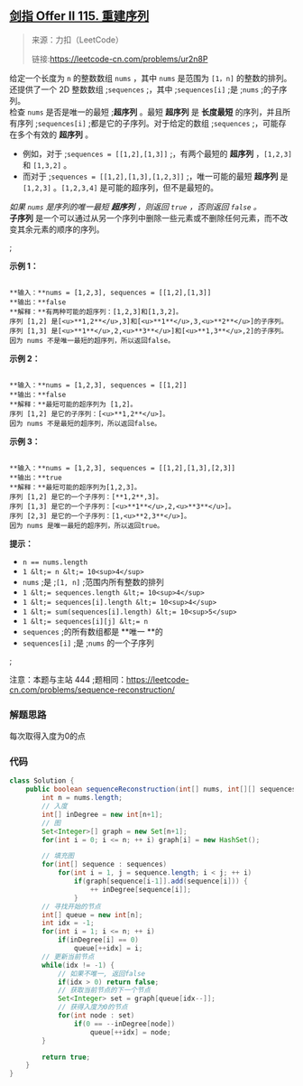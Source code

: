 ## [剑指 Offer II 115. 重建序列](https://leetcode-cn.com/problems/ur2n8P)

>来源：力扣（LeetCode）
>
>链接:https://leetcode-cn.com/problems/ur2n8P

给定一个长度为 `n` 的整数数组 `nums` ，其中 `nums` 是范围为 `[1，n]` 的整数的排列。还提供了一个 2D 整数数组 ;`sequences` ;，其中 ;`sequences[i]` ;是 ;`nums` ;的子序列。<br />
检查 `nums` 是否是唯一的最短 ;**超序列** 。最短 **超序列** 是 **长度最短** 的序列，并且所有序列 ;`sequences[i]` ;都是它的子序列。对于给定的数组 ;`sequences` ;，可能存在多个有效的 **超序列** 。

- 例如，对于 ;`sequences = [[1,2],[1,3]]` ;，有两个最短的 **超序列** ，`[1,2,3]` 和 `[1,3,2]` 。
- 而对于 ;`sequences = [[1,2],[1,3],[1,2,3]]` ;，唯一可能的最短 **超序列** 是 `[1,2,3]` 。`[1,2,3,4]` 是可能的超序列，但不是最短的。

<em>如果 `nums` 是序列的唯一最短 **超序列** ，则返回 `true` ，否则返回 `false` 。</em><br />
**子序列** 是一个可以通过从另一个序列中删除一些元素或不删除任何元素，而不改变其余元素的顺序的序列。

 ;

**示例 1：**
```

**输入：**nums = [1,2,3], sequences = [[1,2],[1,3]]
**输出：**false
**解释：**有两种可能的超序列：[1,2,3]和[1,3,2]。
序列 [1,2] 是[<u>**1,2**</u>,3]和[<u>**1**</u>,3,<u>**2**</u>]的子序列。
序列 [1,3] 是[<u>**1**</u>,2,<u>**3**</u>]和[<u>**1,3**</u>,2]的子序列。
因为 nums 不是唯一最短的超序列，所以返回false。
```
**示例 2：**
```

**输入：**nums = [1,2,3], sequences = [[1,2]]
**输出：**false
**解释：**最短可能的超序列为 [1,2]。
序列 [1,2] 是它的子序列：[<u>**1,2**</u>]。
因为 nums 不是最短的超序列，所以返回false。
```
**示例 3：**
```

**输入：**nums = [1,2,3], sequences = [[1,2],[1,3],[2,3]]
**输出：**true
**解释：**最短可能的超序列为[1,2,3]。
序列 [1,2] 是它的一个子序列：[**1,2**,3]。
序列 [1,3] 是它的一个子序列：[<u>**1**</u>,2,<u>**3**</u>]。
序列 [2,3] 是它的一个子序列：[1,<u>**2,3**</u>]。
因为 nums 是唯一最短的超序列，所以返回true。
```
**提示：**

- `n == nums.length`
- `1 &lt;= n &lt;= 10<sup>4</sup>`
- `nums` ;是 ;`[1, n]` ;范围内所有整数的排列
- `1 &lt;= sequences.length &lt;= 10<sup>4</sup>`
- `1 &lt;= sequences[i].length &lt;= 10<sup>4</sup>`
- `1 &lt;= sum(sequences[i].length) &lt;= 10<sup>5</sup>`
- `1 &lt;= sequences[i][j] &lt;= n`
- `sequences` ;的所有数组都是 **唯一 **的
- `sequences[i]` ;是 ;`nums` 的一个子序列

 ;

注意：本题与主站 444 ;题相同：<a href="https://leetcode-cn.com/problems/sequence-reconstruction/">https://leetcode-cn.com/problems/sequence-reconstruction/</a>

### 解题思路

每次取得入度为0的点

### 代码

```java
class Solution {
    public boolean sequenceReconstruction(int[] nums, int[][] sequences) {
        int n = nums.length;
        // 入度
        int[] inDegree = new int[n+1];
        // 图
        Set<Integer>[] graph = new Set[n+1];
        for(int i = 0; i <= n; ++ i) graph[i] = new HashSet();

        // 填充图
        for(int[] sequence : sequences)
            for(int i = 1, j = sequence.length; i < j; ++ i)
                if(graph[sequence[i-1]].add(sequence[i])) {
                    ++ inDegree[sequence[i]];
                }
        // 寻找开始的节点
        int[] queue = new int[n];
        int idx = -1;
        for(int i = 1; i <= n; ++ i)
            if(inDegree[i] == 0) 
                queue[++idx] = i;
        // 更新当前节点
        while(idx != -1) {
            // 如果不唯一, 返回false
            if(idx > 0) return false;
            // 获取当前节点的下一个节点
            Set<Integer> set = graph[queue[idx--]];
            // 获得入度为0的节点
            for(int node : set) 
                if(0 == --inDegree[node])
                    queue[++idx] = node;
        }

        return true; 
    }
}
```